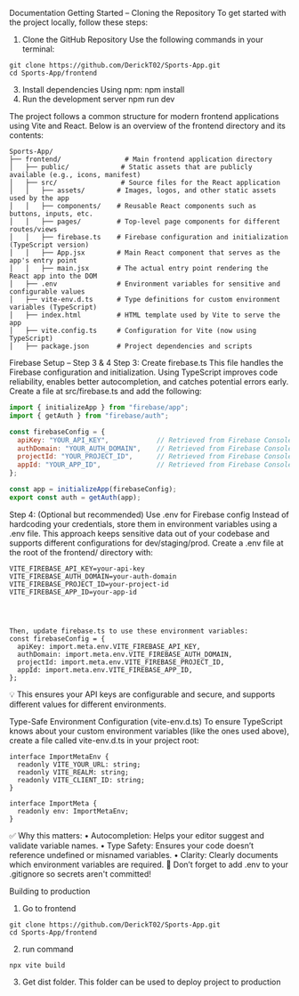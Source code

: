 Documentation
Getting Started – Cloning the Repository
To get started with the project locally, follow these steps:
1.	Clone the GitHub Repository
Use the following commands in your terminal:
```
git clone https://github.com/DerickT02/Sports-App.git
cd Sports-App/frontend
```
3.	Install dependencies
Using npm:
npm install
4.	Run the development server
npm run dev



The project follows a common structure for modern frontend applications using Vite and React. Below is an overview of the frontend directory and its contents:
```
Sports-App/
├── frontend/                # Main frontend application directory
│   ├── public/             # Static assets that are publicly available (e.g., icons, manifest)
│   ├── src/                # Source files for the React application
│   │   ├── assets/        # Images, logos, and other static assets used by the app
│   │   ├── components/    # Reusable React components such as buttons, inputs, etc.
│   │   ├── pages/         # Top-level page components for different routes/views
│   │   ├── firebase.ts    # Firebase configuration and initialization (TypeScript version)
│   │   ├── App.jsx        # Main React component that serves as the app's entry point
│   │   ├── main.jsx       # The actual entry point rendering the React app into the DOM
│   ├── .env               # Environment variables for sensitive and configurable values
│   ├── vite-env.d.ts      # Type definitions for custom environment variables (TypeScript)
│   ├── index.html         # HTML template used by Vite to serve the app
│   ├── vite.config.ts     # Configuration for Vite (now using TypeScript)
│   ├── package.json       # Project dependencies and scripts
```


Firebase Setup – Step 3 & 4
Step 3: Create firebase.ts
This file handles the Firebase configuration and initialization. Using TypeScript improves code reliability, enables better autocompletion, and catches potential errors early.
Create a file at src/firebase.ts and add the following:
```js
import { initializeApp } from "firebase/app";
import { getAuth } from "firebase/auth";

const firebaseConfig = {
  apiKey: "YOUR_API_KEY",            // Retrieved from Firebase Console
  authDomain: "YOUR_AUTH_DOMAIN",    // Retrieved from Firebase Console
  projectId: "YOUR_PROJECT_ID",      // Retrieved from Firebase Console
  appId: "YOUR_APP_ID",              // Retrieved from Firebase Console
};

const app = initializeApp(firebaseConfig);
export const auth = getAuth(app);
```


Step 4: (Optional but recommended) Use .env for Firebase config
Instead of hardcoding your credentials, store them in environment variables using a .env file. This approach keeps sensitive data out of your codebase and supports different configurations for dev/staging/prod.
Create a .env file at the root of the frontend/ directory with:
```
VITE_FIREBASE_API_KEY=your-api-key
VITE_FIREBASE_AUTH_DOMAIN=your-auth-domain
VITE_FIREBASE_PROJECT_ID=your-project-id
VITE_FIREBASE_APP_ID=your-app-id




Then, update firebase.ts to use these environment variables:
const firebaseConfig = {
  apiKey: import.meta.env.VITE_FIREBASE_API_KEY,
  authDomain: import.meta.env.VITE_FIREBASE_AUTH_DOMAIN,
  projectId: import.meta.env.VITE_FIREBASE_PROJECT_ID,
  appId: import.meta.env.VITE_FIREBASE_APP_ID,
};
```
💡 This ensures your API keys are configurable and secure, and supports different values for different environments.
 
Type-Safe Environment Configuration (vite-env.d.ts)
To ensure TypeScript knows about your custom environment variables (like the ones used above), create a file called vite-env.d.ts in your project root:
```
interface ImportMetaEnv {
  readonly VITE_YOUR_URL: string;
  readonly VITE_REALM: string;
  readonly VITE_CLIENT_ID: string;
}

interface ImportMeta {
  readonly env: ImportMetaEnv;
}
```
✅ Why this matters:
•	Autocompletion: Helps your editor suggest and validate variable names.
•	Type Safety: Ensures your code doesn’t reference undefined or misnamed variables.
•	Clarity: Clearly documents which environment variables are required.
🛑 Don’t forget to add .env to your .gitignore so secrets aren't committed!
 
Building to production
1. Go to frontend
```
git clone https://github.com/DerickT02/Sports-App.git
cd Sports-App/frontend
```
2. run command
```
npx vite build
```
3. Get dist folder. This folder can be used to deploy project to production

